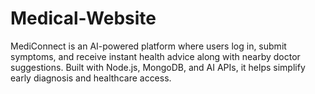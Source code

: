 # Medical-Website
MediConnect is an AI-powered platform where users log in, submit symptoms, and receive instant health advice along with nearby doctor suggestions. Built with Node.js, MongoDB, and AI APIs, it helps simplify early diagnosis and healthcare access.
